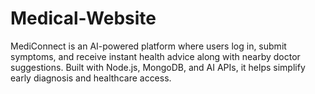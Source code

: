 # Medical-Website
MediConnect is an AI-powered platform where users log in, submit symptoms, and receive instant health advice along with nearby doctor suggestions. Built with Node.js, MongoDB, and AI APIs, it helps simplify early diagnosis and healthcare access.
